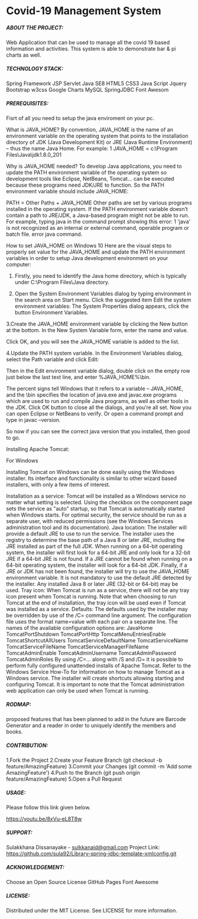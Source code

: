 ﻿# Covid-19 Management System


##### ABOUT THE PROJECT:

Web Application that can be used to manage all the covid 19 based information and activities. This system is able to demonstrate bar & pi charts as well. 

##### TECHNOLOGY STACK:

Spring Framework
JSP
Servlet
Java SE8
HTML5
CSS3
Java Script
Jquery
Bootstrap
w3css
Google Charts
MySQL
SpringJDBC
Font Awesom

##### PREREQUISITES:

Fisrt of all you need to setup the java enviroment on your pc. 

What is JAVA_HOME?
By convention, JAVA_HOME is the name of an environment variable on the operating system that points to the installation directory of JDK (Java Development Kit) or JRE (Java Runtime Environment) – thus the name Java Home. For example:
1
JAVA_HOME = c:\Program Files\Java\jdk1.8.0_201
 
Why is JAVA_HOME needed?
To develop Java applications, you need to update the PATH environment variable of the operating system so development tools like Eclipse, NetBeans, Tomcat… can be executed because these programs need JDK/JRE to function. So the PATH environment variable should include JAVA_HOME:

PATH = Other Paths + JAVA_HOME
Other paths are set by various programs installed in the operating system. If the PATH environment variable doesn’t contain a path to JRE/JDK, a Java-based program might not be able to run. For example, typing java in the command prompt showing this error:
1
'java' is not recognized as an internal or external command, operable program or batch file.
error java command.

How to set JAVA_HOME on Windows 10
Here are the visual steps to properly set value for the JAVA_HOME and update the PATH environment variables in order to setup Java development environment on your computer:

1. Firstly, you need to identify the Java home directory, which is typically under C:\Program Files\Java directory.

2. Open the System Environment Variables dialog by typing environment in the search area on Start menu. Click the suggested item Edit the system environment variables:
    The System Properties dialog appears, click the button Environment Variables.

3.Create the JAVA_HOME environment variable by clicking the New button at the bottom. In the New System Variable form, enter the name and value.

Click OK, and you will see the JAVA_HOME variable is added to the list.
 
4.Update the PATH system variable. In the Environment Variables dialog, select the Path variable and click Edit:

Then in the Edit environment variable dialog, double click on the empty row just below the last text line, and enter %JAVA_HOME%\bin.

The percent signs tell Windows that it refers to a variable – JAVA_HOME, and the \bin specifies the location of java.exe and javac.exe programs which are used to run and compile Java programs, as well as other tools in the JDK.
Click OK button to close all the dialogs, and you’re all set. Now you can open Eclipse or NetBeans to verify. Or open a command prompt and type in javac –version.

So now if you can see the correct java version that you installed, then good to go.

Installing Apache Tomcat:

For Windows

Installing Tomcat on Windows can be done easily using the Windows installer. Its interface and functionality is similar to other wizard based installers, with only a few items of interest.

Installation as a service: Tomcat will be installed as a Windows service no matter what setting is selected. Using the checkbox on the component page sets the service as "auto" startup, so that Tomcat is automatically started when Windows starts. For optimal security, the service should be run as a separate user, with reduced permissions (see the Windows Services administration tool and its documentation).
Java location: The installer will provide a default JRE to use to run the service. The installer uses the registry to determine the base path of a Java 8 or later JRE, including the JRE installed as part of the full JDK. When running on a 64-bit operating system, the installer will first look for a 64-bit JRE and only look for a 32-bit JRE if a 64-bit JRE is not found. If a JRE cannot be found when running on a 64-bit operating system, the installer will look for a 64-bit JDK. Finally, if a JRE or JDK has not been found, the installer will try to use the JAVA_HOME environment variable. It is not mandatory to use the default JRE detected by the installer. Any installed Java 8 or later JRE (32-bit or 64-bit) may be used.
Tray icon: When Tomcat is run as a service, there will not be any tray icon present when Tomcat is running. Note that when choosing to run Tomcat at the end of installation, the tray icon will be used even if Tomcat was installed as a service.
Defaults: The defaults used by the installer may be overridden by use of the /C=<config file> command line argument. The configuration file uses the format name=value with each pair on a separate line. The names of the available configuration options are:
JavaHome
TomcatPortShutdown
TomcatPortHttp
TomcatMenuEntriesEnable
TomcatShortcutAllUsers
TomcatServiceDefaultName
TomcatServiceName
TomcatServiceFileName
TomcatServiceManagerFileName
TomcatAdminEnable
TomcatAdminUsername
TomcatAdminPassword
TomcatAdminRoles
By using /C=... along with /S and /D= it is possible to perform fully configured unattended installs of Apache Tomcat.
Refer to the Windows Service How-To for information on how to manage Tomcat as a Windows service.
The installer will create shortcuts allowing starting and configuring Tomcat. It is important to note that the Tomcat administration web application can only be used when Tomcat is running.


##### RODMAP:

proposed features that has been planned to add in the future are Barcode Generator and a reader in order to uniquely identify the members and books.

##### CONTRIBUTION:

1.Fork the Project
2.Create your Feature Branch (git checkout -b feature/AmazingFeature)
3.Commit your Changes (git commit -m 'Add some AmazingFeature')
4.Push to the Branch (git push origin feature/AmazingFeature)
5.Open a Pull Request

##### USAGE:

Please follow this link given below.

https://youtu.be/8xVu-eL8T8w

##### SUPPORT:

Sulakkhana Dissanayake - sulkkanaid@gmail.com
Project Link: https://github.com/sula92/Library-spring-jdbc-template-xmlconfig.git

##### ACKNOWLEDGEMENT:

Choose an Open Source License
GitHub Pages
Font Awesome

##### LICENSE:

Distributed under the MIT License. See LICENSE for more information.
